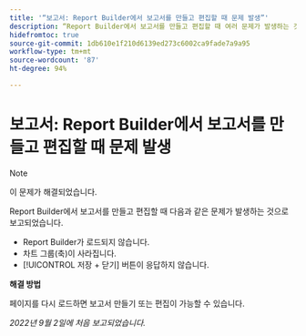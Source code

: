 ```yaml
---
title: '“보고서: Report Builder에서 보고서를 만들고 편집할 때 문제 발생”'
description: “Report Builder에서 보고서를 만들고 편집할 때 여러 문제가 발생하는 것으로 보고되었습니다.”
hidefromtoc: true
source-git-commit: 1db610e1f210d6139ed273c6002ca9fade7a9a95
workflow-type: tm+mt
source-wordcount: '87'
ht-degree: 94%

---
```



# 보고서: Report Builder에서 보고서를 만들고 편집할 때 문제 발생

>[!NOTE]
>
>이 문제가 해결되었습니다.


Report Builder에서 보고서를 만들고 편집할 때 다음과 같은 문제가 발생하는 것으로 보고되었습니다.

* Report Builder가 로드되지 않습니다.
* 차트 그룹(축)이 사라집니다.
* [!UICONTROL 저장 + 닫기] 버튼이 응답하지 않습니다.

**해결 방법**

페이지를 다시 로드하면 보고서 만들기 또는 편집이 가능할 수 있습니다.

_2022년 9월 2일에 처음 보고되었습니다._

